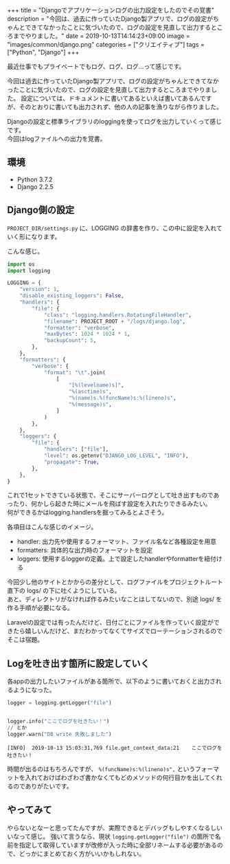 +++
title = "Djangoでアプリケーションログの出力設定をしたのでその覚書"
description = "今回は、過去に作っていたDjango製アプリで、ログの設定がちゃんとできてなかったことに気づいたので、ログの設定を見直して出力するところまでやりました。"
date = 2019-10-13T14:14:23+09:00
image = "images/common/django.png"
categories = ["クリエイティブ"]
tags = ["Python", "Django"]
+++


最近仕事でもプライベートでもログ、ログ、ログ…って感じです。

今回は過去に作っていたDjango製アプリで、ログの設定がちゃんとできてなかったことに気づいたので、ログの設定を見直して出力するところまでやりました。
設定については、ドキュメントに書いてあるといえば書いてあるんですが、そのとおりに書いても出力されず、他の人の記事を漁りながら作りました。

Djangoの設定と標準ライブラリのloggingを使ってログを出力していくって感じです。  
今回はlogファイルへの出力を覚書。

## 環境

* Python 3.7.2
* Django 2.2.5

## Django側の設定

``PROJECT_DIR/settings.py`` に、LOGGING の辞書を作り、この中に設定を入れていく形になります。

こんな感じ。

```python
import os
import logging

LOGGING = {
    "version": 1,
    "disable_existing_loggers": False,
    "handlers": {
        "file": {
            "class": "logging.handlers.RotatingFileHandler",
            "filename": PROJECT_ROOT + "/logs/django.log",
            "formatter": "verbose",
            "maxBytes": 1024 * 1024 * 1,
            "backupCount": 5,
        },
    },
    "formatters": {
        "verbose": {
            "format": "\t".join(
                [
                    "[%(levelname)s]",
                    "%(asctime)s",
                    "%(name)s.%(funcName)s:%(lineno)s",
                    "%(message)s",
                ]
            )
        },
    },
    "loggers": {
        "file": {
            "handlers": ["file"],
            "level": os.getenv("DJANGO_LOG_LEVEL", "INFO"),
            "propagate": True,
        },
    },
}
```

これで1セットできている状態で、そこにサーバーログとして吐き出すものであったり、何かしら起きた時にメールを飛ばす設定を入れたりできるみたい。  
何ができるかはlogging.handlersを掘ってみるとよさそう。

各項目はこんな感じのイメージ。

* handler: 出力先や使用するフォーマット、ファイル名など各種設定を用意
* formatters: 具体的な出力時のフォーマットを設定
* loggers: 使用するloggerの定義。上で設定したhandlerやformatterを紐付ける

今回少し他のサイトとかからの差分として、ログファイルをプロジェクトルート直下の logs/ の下に吐くようにしている。  
あと、ディレクトリがなければ作るみたいなことはしてないので、別途 logs/ を作る手順が必要になる。

Laravelの設定では有ったんだけど、日付ごとにファイルを作っていく設定ができたら嬉しいんだけど、まだわかってなくてサイズでローテーションされるのでそこは宿題。

## Logを吐き出す箇所に設定していく

各appの出力したいファイルがある箇所で、以下のように書いておくと出力されるようになった。

```python
logger = logging.getLogger("file")


logger.info("ここでログを吐きたい！")
// とか
logger.warn("DB write 失敗しました")
```

```
[INFO]	2019-10-13 15:03:31,769	file.get_context_data:21	ここでログを吐きたい！
```

時間が出るのはもちろんですが、 ``%(funcName)s:%(lineno)s",`` というフォーマットを入れておけばわざわざ書かなくてもどのメソッドの何行目かを出してくれるのでありがたいです。


## やってみて
やらないとなーと思ってたんですが、実際できるとデバッグもしやすくなるしいいなって感じ。
強いて言うなら、現状 ``logging.getLogger("file")`` の箇所で名前を指定して取得していますが改修が入った時に全部リネームする必要があるので、どっかにまとめておく方がいいかもしれない。
